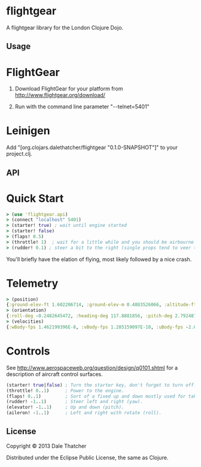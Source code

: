 # flightgear

A flightgear library for the London Clojure Dojo.

## Usage

# FlightGear

1) Download FlightGear for your platform from http://www.flightgear.org/download/

2) Run with the command line parameter "--telnet=5401"

# Leinigen

Add "[org.clojars.dalethatcher/flightgear "0.1.0-SNAPSHOT"]" to your project.clj.

## API

# Quick Start

```clojure
> (use 'flightgear.api)
> (connect "localhost" 5401)
> (starter! true) ; wait until engine started
> (starter! false)
> (flaps! 0.5)
> (throttle! 1)  ; wait for a little while and you should be airbourne
> (rudder! 0.1) ; steer a bit to the right (single props tend to veer to one side)
```

You'll briefly have the elation of flying, most likely followed by a nice crash.

# Telemetry

```clojure
> (position)
{:ground-elev-ft 1.602206714, :ground-elev-m 0.4883526066, :altitude-ft 6.017082775, :latitude-deg 37.62871089, :longitude-deg -122.3933408}
> (orientation)
{:roll-deg -0.2482645472, :heading-deg 117.8881856, :pitch-deg 2.792487719}
> (velocities)
{:wBody-fps 1.462199396E-8, :vBody-fps 1.285159097E-10, :uBody-fps -2.054781393E-9}
```

# Controls

See http://www.aerospaceweb.org/question/design/q0101.shtml for a description of aircraft control surfaces.

```clojure
(starter! true|false) ; Turn the starter key, don't forget to turn off!
(throttle! 0..1)      ; Power to the engine.
(flaps! 0..1)         ; Sort of a fixed up and down mostly used for take off and landing.
(rudder! -1..1)       ; Steer left and right (yaw).
(elevator! -1..1)     ; Up and down (pitch).
(aileron! -1..1)      ; Left and right with rotate (roll).
```

## License

Copyright © 2013 Dale Thatcher

Distributed under the Eclipse Public License, the same as Clojure.
